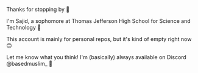 Thanks for stopping by 👋

I'm Sajid, a sophomore at Thomas Jefferson High School for Science and Technology 🔬

This account is mainly for personal repos, but it's kind of empty right now 🙃

Let me know what you think! I'm (basically) always available on Discord @basedmuslim_ 🌱
